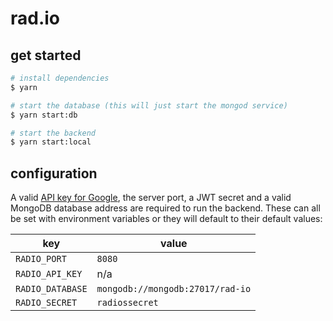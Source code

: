 # rad.io

## get started

```bash
# install dependencies
$ yarn

# start the database (this will just start the mongod service)
$ yarn start:db

# start the backend
$ yarn start:local
```

## configuration

A valid [API key for Google](https://console.developers.google.com/apis/dashboard), the server port, a JWT secret and a valid MongoDB database address are required to run the backend.
These can all be set with environment variables or they will default to their default values:

|        key       |  value                            |
|------------------|-----------------------------------|
| `RADIO_PORT`     | `8080`                            |
| `RADIO_API_KEY`  | n/a                               |
| `RADIO_DATABASE` | `mongodb://mongodb:27017/rad-io`  |
| `RADIO_SECRET`   | `radiossecret`                    |
